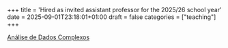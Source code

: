 +++
title = 'Hired as invited assistant professor for the 2025/26 school year'
date = 2025-09-01T23:18:01+01:00
draft = false
categories = ["teaching"]
+++

[Análise de Dados Complexos](https://sigarra.up.pt/feup/pt/ucurr_geral.ficha_uc_view?pv_ocorrencia_id=541175)